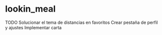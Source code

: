 # lookin_meal

TODO
Solucionar el tema de distancias en favoritos
Crear pestaña de perfil y ajustes
Implementar carta

 
